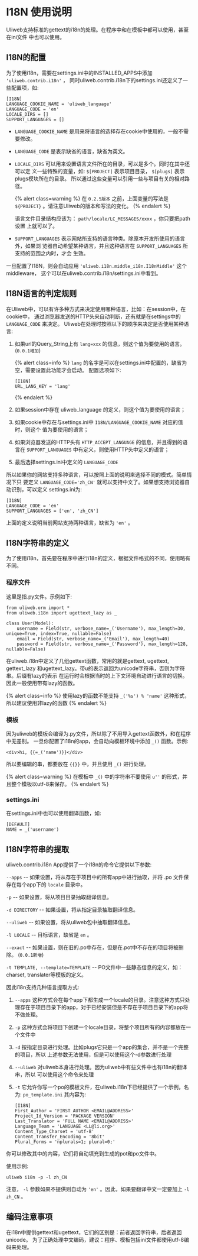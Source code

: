 # I18N 使用说明

Uliweb支持标准的gettext的i18n的处理。在程序中和在模板中都可以使用，甚至在ini文件
中也可以使用。


## I18N的配置

为了使用i18n，需要在settings.ini中的INSTALLED_APPS中添加 `'uliweb.contrib.i18n'` ，
同时uliweb.contrib.i18n下的settings.ini还定义了一些配置项，如:


```
[I18N]
LANGUAGE_COOKIE_NAME = 'uliweb_language'
LANGUAGE_CODE = 'en'
LOCALE_DIRS = []
SUPPORT_LANGUAGES = []
```


* `LANGUAGE_COOKIE_NAME` 是用来将语言的选择存在cookie中使用的，一般不需要修改。
* `LANGUAGE_CODE` 是表示缺省的语言，缺省为英文。
* `LOCALE_DIRS` 可以用来设置语言文件所在的目录，可以是多个。同时在其中还可以定
    义一些特殊的变量，如: `$[PROJECT]` 表示项目目录， `$[plugs]` 表示plugs模块所在的目录。
    所以通过这些变量可以引用一些与项目有关的相对路径。
    
    {% alert class=warning %}
    在 `0.2.5版本` 之前，上面变量的写法是 `${PROJECT}` 。请注意Uliweb的版本和写法的变化。
    {% endalert %}
    
    语言文件目录结构应该为： `path/locale/LC_MESSAGES/xxxx` ，你只要把path设置
    上就可以了。
* `SUPPORT_LANGUAGES` 表示网站所支持的语言种类。除原本开发所使用的语言外，如果浏
    览器自动希望某种语言，并且这种语言在 `SUPPORT_LANGUAGES` 所支持的范围之内时，才会
    生效。

一旦配置了I18N，则会自动应用 `'uliweb.i18n.middle_i18n.I18nMiddle'` 这个middleware，
这个可以在uliweb.contrib.i18n/settings.ini中看到。


## I18N语言的判定规则

在Uliweb中，可以有许多种方式来决定使用哪种语言，比如：在session中，在cookie中，
通过浏览器发送的HTTP头来自动判断，还有就是在settings中的 `LANGUAGE_CODE` 来决定。
Uliweb在处理时按照以下的顺序来决定是否使用某种语言:


1. 如果url的Query_String上有 `lang=xxx` 的信息，则这个值为要使用的语言。 (`0.0.1増加`)

    {% alert class=info %}
    `lang` 的名字是可以在settings.ini中配置的，缺省为空，需要设置此功能才会启动。
    配置选项如下:

    ```
    [I18N]
    URL_LANG_KEY = 'lang'
    ```
    {% endalert %}
    
1. 如果session中存在 uliweb_language 的定义，则这个值为要使用的语言；
1. 如果cookie中存在与settings.ini中 `I18N/LANGUAGE_COOKIE_NAME` 对应的值时，则这个
    值为要使用的语言；
1. 如果浏览器发送的HTTP头有 `HTTP_ACCEPT_LANGUAGE` 的信息，并且得到的语言在
    `SUPPORT_LANGUAGES` 中有定义，则使用HTTP头中定义的语言；
1. 最后选择settings.ini中定义的 `LANGUAGE_CODE`

所以如果你的网站支持多种语言，可以按照上面的说明来选择不同的模式。简单情况下只
要定义 `LANGUAGE_CODE='zh_CN'` 就可以支持中文了。如果想支持浏览器自动识别，可以定义
settings.ini为:


```
[I18N]
LANGUAGE_CODE = 'en'
SUPPORT_LANGUAGES = ['en', 'zh_CN']
```

上面的定义说明当前网站支持两种语言，缺省为 `'en'` 。


## I18N字符串的定义

为了使用i18n，首先要在程序中进行i18n的定义，根据文件格式的不同，使用略有不同。


### 程序文件

这里是指.py文件。示例如下:


```
from uliweb.orm import *
from uliweb.i18n import ugettext_lazy as _

class User(Model):
    username = Field(str, verbose_name=_('Username'), max_length=30, unique=True, index=True, nullable=False)
    email = Field(str, verbose_name=_('Email'), max_length=40)
    password = Field(str, verbose_name=_('Password'), max_length=128, nullable=False)
```

在uliweb.i18n中定义了几组gettext函数，常用的就是gettext, ugettext, gettext_lazy
和ugettext_lazy。带u的表示返回为unicode字符串，否则为字符串。后缀有lazy的表示
在运行时会根据当时的上下文环境自动进行语言的切换。因此一般使用带有lazy的函数。


{% alert class=info %}
使用lazy的函数不能支持 `_('%s') % 'name'` 这种形式，所以建议使用非lazy的函数
{% endalert %}

### 模板

因为uliweb的模板会编译为.py文件，所以除了不用导入gettext函数外，和在程序中无差别。
一旦你配置了i18n的app，会自动向模板环境中添加 `_()` 函数。示例:


```
<div>hi, {{=_('name')}}</div>
```

所以要编辑的串，都要放在 `{{}}` 中，并且使用 `_()` 进行处理。


{% alert class=warning %}
在模板中 `_()` 中的字符串不要使用 `u''` 的形式，并且整个模板以utf-8来保存。
{% endalert %}

### settings.ini

在settings.ini中也可以使用翻译函数，如:


```
[DEFAULT]
NAME = _('username')
```


## I18N字符串的提取

uliweb.contrib.i18n App提供了一个i18n的命令它提供以下参数:


`--apps` --
    如果设置，将从存在于项目中的所有app中进行抽取，并将 .po 文件保存在每个app下的 `locale` 目录中。

`-p` --
    如果设置，将从项目目录抽取翻译信息。

`-d DIRECTORY` --
    如果设置，将从指定目录抽取翻译信息。

`--uliweb` --
    如果设置，将从uliweb包中抽取翻译信息。

`-l LOCALE` --
    目标语言，缺省是 `en` 。

`--exact` --
    如果设置，则在旧的.po中存在，但是在.pot中不存在的项目将被删除。 (`0.0.1新増`)

`-t TEMPLATE, --template=TEMPLATE` --
    PO文件中一些静态信息的定义，如：charset, translater等模板的定义。


因此i18n支持几种语言提取方式:


1. `--apps` 这种方式会在每个app下都生成一个locale的目录。注意这种方式只处理存在于项目目录下的app，对于已经安装但是不存在于项目目录下的app将不做处理。
1. `-p` 这种方式会将项目下创建一个locale目录，将整个项目所有的内容都放在一个文件中
1. `-d` 按指定目录进行处理。比如plugs它只是一个app的集合，并不是一个完整的项目，所以
    上述参数无法使用，但是可以使用这个-d参数进行处理
1. `--uliweb` 对uliweb本身进行处理。因为uliweb中有些文件中也有i18n的翻译串，所以
    可以使用这个命令来处理
1. `-t` 它允许你写一个po的模板文件，在uliweb.i18n下已经提供了一个示例，名为: `po_template.ini`
    其内容为:

    ```
    [I18N]
    First_Author = 'FIRST AUTHOR <EMAIL@ADDRESS>'
    Project_Id_Version = 'PACKAGE VERSION'
    Last_Translator = 'FULL NAME <EMAIL@ADDRESS>'
    Language_Team = 'LANGUAGE <LL@li.org>'
    Content_Type_Charset = 'utf-8'
    Content_Transfer_Encoding = '8bit'
    Plural_Forms = 'nplurals=1; plural=0;'
    ```

你可以修改其中的内容，它们将自动填充到生成的pot和po文件中。

使用示例:


```
uliweb i18n -p -l zh_CN
```

注意， `-l` 参数如果不提供则自动为 `'en'` 。因此，如果要翻译中文一定要加上 `-l zh_CN` 。


## 编码注意事项

在i18n中提供gettext和ugettext，它们的区别是：前者返回字符串，后者返回unicode。
为了正确处理中文编码，建议：程序、模板包括ini文件都使用utf-8编码来处理。

